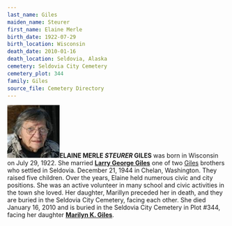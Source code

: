 ```yaml
---
last_name: Giles
maiden_name: Steurer
first_name: Elaine Merle
birth_date: 1922-07-29
birth_location: Wisconsin
death_date: 2010-01-16
death_location: Seldovia, Alaska
cemetery: Seldovia City Cemetery
cemetery_plot: 344
family: Giles
source_file: Cemetery Directory
---
```

![](../assets/images/Giles%20Family/media/image2.jpeg)**ELAINE MERLE *STEURER* GILES** was born in Wisconsin on July 29, 1922.  She married [**Larry George Giles**](./Giles_Larry_George.md) one of two [Giles](../_families/Giles_Family.md) brothers who settled in Seldovia. December 21, 1944 in Chelan, Washington.  They raised five children.  Over the years, Elaine held numerous civic and
city positions. She was an active volunteer in many school and civic
activities in the town she loved. Her daughter, Marillyn preceded her in
death, and they are buried in the Seldovia City Cemetery, facing each
other.  She died January 16, 2010 and is buried in the Seldovia City Cemetery in Plot #344, facing her daughter [**Marilyn K. Giles**](./Giles_Marilyn.md).  